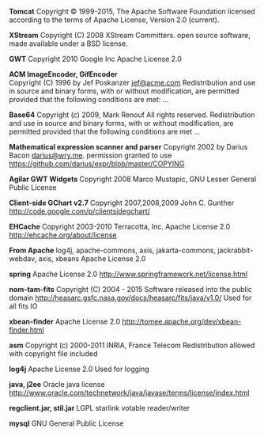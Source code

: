 **Tomcat**
   Copyright © 1999-2015, The Apache Software Foundation
    licensed according to the terms of Apache License, Version 2.0 (current).

**XStream**
   Copyright (C) 2008 XStream Committers.  open source software, made available under a BSD license.

**GWT**
   Copyright 2010 Google Inc
   Apache License 2.0

**ACM ImageEncoder, GifEncoder**   
   Copyright (C) 1996 by Jef Poskanzer <jef@acme.com>
   Redistribution and use in source and binary forms, with or without
   modification, are permitted provided that the following conditions
   are met: ...

**Base64**
   Copyright (c) 2009, Mark Renouf All rights reserved.
    Redistribution and use in source and binary forms, with or without
    modification, are permitted provided that the following conditions are met ...

**Mathematical expression scanner and parser**
   Copyright 2002 by Darius Bacon <darius@wry.me>. permission granted to use
   https://github.com/darius/expr/blob/master/COPYING

**Agilar GWT Widgets**
   Copyright 2008 Marco Mustapic, 
   GNU Lesser General Public License

**Client-side GChart v2.7**
   Copyright 2007,2008,2009 John C. Gunther
   http://code.google.com/p/clientsidegchart/

**EHCache**
   Copyright 2003-2010 Terracotta, Inc.
   Apache License 2.0 
   http://ehcache.org/about/license

**From Apache**
   log4j, apache-commons, axis, jakarta-commons, jackrabbit-webdav, axis, xbeans
   Apache License 2.0 

**spring**
   Apache License 2.0
   http://www.springframework.net/license.html

**nom-tam-fits**
   Copyright (C) 2004 - 2015 
   Software released into the public domain
   http://heasarc.gsfc.nasa.gov/docs/heasarc/fits/java/v1.0/ 
   Used for all fits IO

**xbean-finder**
   Apache License 2.0
   http://tomee.apache.org/dev/xbean-finder.html
    
**asm**
   Copyright (c) 2000-2011 INRIA, France Telecom
   Redistribution allowed with copyright file included

**log4j**
   Apache License 2.0
   Used for logging

**java, j2ee**
   Oracle java license
   http://www.oracle.com/technetwork/java/javase/terms/license/index.html
   
**regclient.jar, stil.jar**
    LGPL
    starlink votable reader/writer

**mysql**
    GNU General Public License
